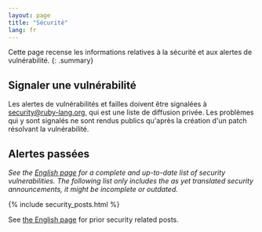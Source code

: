 ```yaml
---
layout: page
title: "Sécurité"
lang: fr
---
```


Cette page recense les informations relatives à la sécurité et aux
alertes de vulnérabilité.
{: .summary}

## Signaler une vulnérabilité

Les alertes de vulnérabilités et failles doivent être signalées à
security@ruby-lang.org, qui est une liste de diffusion privée. Les
problèmes qui y sont signalés ne sont rendus publics qu\'après la
création d\'un patch résolvant la vulnérabilité.

## Alertes passées

_See the [English page](/en/security/) for a complete and up-to-date
list of security vulnerabilities.
The following list only includes the as yet translated
security announcements, it might be incomplete or outdated._

{% include security_posts.html %}

See [the English page](/en/security/) for prior security related posts.
